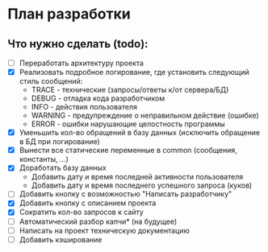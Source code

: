 # План разработки

## Что нужно сделать (todo):

- [ ] Переработать архитектуру проекта
- [x] Реализовать подробное логирование, где установить следующий стиль сообщений:
  - TRACE - технические (запросы/ответы к/от сервера/БД)
  - DEBUG - отладка кода разработчиком
  - INFO - действия пользователя
  - WARNING - предупреждение о неправильном действие (ошибке)
  - ERROR - ошибки нарушающие целостность программы
- [x] Уменьшить кол-во обращений в базу данных (исключить обращение в БД при логирование)
- [x] Вынести все статические переменные в common (сообщения, константы, ...)
- [x] Доработать базу данных
  - Добавить дату и время последней активности пользователя
  - Добавить дату и время последнего успешного запроса (куков)
- [ ] Добавить кнопку с возможностью "Написать разработчику"
- [x] Добавить кнопку с описанием проекта
- [x] Сократить кол-во запросов к сайту
- [ ] Автоматический разбор капчи* (на будущее)
- [ ] Написать на проект техническую документацию
- [ ] Добавить кэширование
